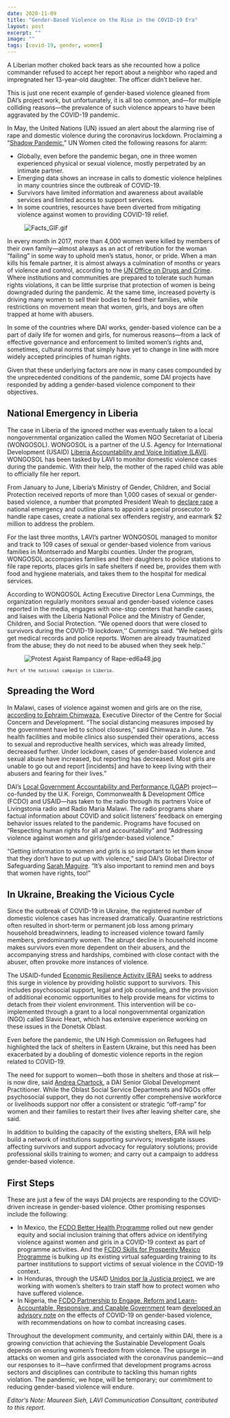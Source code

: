 ```yaml
---
date: 2020-11-09
title: "Gender-Based Violence on the Rise in the COVID-19 Era"
layout: post
excerpt: ""
image: ""
tags: [covid-19, gender, women]
---
```

<p>A Liberian mother choked back tears as she recounted how a police commander refused to accept her report about a neighbor who raped and impregnated her 13-year-old daughter. The officer didn’t believe her.</p><p>This is just one recent example of gender-based violence gleaned from DAI’s project work, but unfortunately, it is all too common, and—for multiple colliding reasons—the prevalence of such violence appears to have been aggravated by the COVID-19 pandemic.</p><p>In May, the United Nations (UN) issued an alert about the alarming rise of rape and domestic violence during the coronavirus lockdown. Proclaiming a “<a href="https://www.unwomen.org/en/news/in-focus/in-focus-gender-equality-in-covid-19-response/violence-against-women-during-covid-19?ref=pubs.ghost.io">Shadow Pandemic</a>,” UN Women cited the following reasons for alarm:</p><ul><li>Globally, even before the pandemic began, one in three women experienced physical or sexual violence, mostly perpetrated by an intimate partner.</li><li>Emerging data shows an increase in calls to domestic violence helplines in many countries since the outbreak of COVID-19.</li><li>Survivors have limited information and awareness about available services and limited access to support services.</li><li>In some countries, resources have been diverted from mitigating violence against women to providing COVID-19 relief.</li></ul><figure class="kg-card kg-image-card"><img src="https://pubs.ghost.io/uploads/Facts_GIF.gif" class="kg-image" alt="Facts_GIF.gif" loading="lazy"></figure><p>In every month in 2017, more than 4,000 women were killed by members of their own family—almost always as an act of retribution for the woman “failing” in some way to uphold men’s status, honor, or pride. When a man kills his female partner, it is almost always a culmination of months or years of violence and control, according to the <a href="https://www.unodc.org/documents/data-and-analysis/GSH2018/GSH18_Gender-related_killing_of_women_and_girls.pdf?ref=pubs.ghost.io">UN Office on Drugs and Crime</a>. Where institutions and communities are prepared to tolerate such human rights violations, it can be little surprise that protection of women is being downgraded during the pandemic. At the same time, increased poverty is driving many women to sell their bodies to feed their families, while restrictions on movement mean that women, girls, and boys are often trapped at home with abusers.</p><p>In some of the countries where DAI works, gender-based violence can be a part of daily life for women and girls, for numerous reasons—from a lack of effective governance and enforcement to limited women’s rights and, sometimes, cultural norms that simply have yet to change in line with more widely accepted principles of human rights.</p><p>Given that these underlying factors are now in many cases compounded by the unprecedented conditions of the pandemic, some DAI projects have responded by adding a gender-based violence component to their objectives.</p><h2 id="national-emergency-in-liberia">National Emergency in Liberia</h2><p>The case in Liberia of the ignored mother was eventually taken to a local nongovernmental organization called the Women NGO Secretariat of Liberia (WONGOSOL). WONGOSOL is a partner of the U.S. Agency for International Development (USAID) <a href="https://www.dai.com/our-work/projects/liberia-accountability-and-voice-initiative-lavi?ref=pubs.ghost.io">Liberia Accountability and Voice Initiative (LAVI)</a>. WONGOSOL has been tasked by LAVI to monitor domestic violence cases during the pandemic. With their help, the mother of the raped child was able to officially file her report.</p><p>From January to June, Liberia’s Ministry of Gender, Children, and Social Protection received reports of more than 1,000 cases of sexual or gender-based violence, a number that prompted President Weah to <a href="http://mofa.gov.lr/public2/2press.php?news_id=3618&related=7&pg=sp&ref=pubs.ghost.io#:~:text=President%20Weah%20declares%20Rape%20and%20all%20forms%20of%20SGBV%20as%20a%20National%20Emergency,-ShareThis%20Facebook%20Tweet&text=His%20Excellency%20President%20George%20Manneh%20Weah%20has%20issued%20a%20proclamation,Violence%20as%20a%20Natio">declare rape</a> a national emergency and outline plans to appoint a special prosecutor to handle rape cases, create a national sex offenders registry, and earmark $2 million to address the problem.</p><p>For the last three months, LAVI’s partner WONGOSOL managed to monitor and track to 109 cases of sexual or gender-based violence from various families in Montserrado and Margibi counties. Under the program, WONGOSOL accompanies families and their daughters to police stations to file rape reports, places girls in safe shelters if need be, provides them with food and hygiene materials, and takes them to the hospital for medical services.</p><p>According to WONGOSOL Acting Executive Director Lena Cummings, the organization regularly monitors sexual and gender-based violence cases reported in the media, engages with one-stop centers that handle cases, and liaises with the Liberia National Police and the Ministry of Gender, Children, and Social Protection. “We opened doors that were closed to survivors during the COVID-19 lockdown,’’ Cummings said. “We helped girls get medical records and police reports. Women are already traumatized from the abuse; they do not need to be abused when they seek help.’’</p><figure class="kg-card kg-image-card"><img src="https://pubs.ghost.io/uploads/Protest%20Agaist%20Rampancy%20of%20Rape-ed6a48.jpg" class="kg-image" alt="Protest Agaist Rampancy of Rape-ed6a48.jpg" loading="lazy"></figure><p><code><code>Part of the national campaign in Liberia.</code></code></p><h2 id="spreading-the-word">Spreading the Word</h2><p>In Malawi, cases of violence against women and girls are on the rise, <a href="https://www.civicus.org/index.php/media-resources/news/interviews/4463-malawi-girls-need-protection-not-just-against-covid-19-but-also-against-endemic-violations-of-their-rights?ref=pubs.ghost.io">according to Ephraim Chimwaza</a>, Executive Director of the Centre for Social Concern and Development. “The social distancing measures imposed by the government have led to school closures,” said Chimwaza in June. “As health facilities and mobile clinics also suspended their operations, access to sexual and reproductive health services, which was already limited, decreased further. Under lockdown, cases of gender-based violence and sexual abuse have increased, but reporting has decreased. Most girls are unable to go out and report [incidents] and have to keep living with their abusers and fearing for their lives.”</p><p>DAI’s <a href="https://www.dai.com/our-work/projects/malawi-local-government-accountability-and-performance-lgap?ref=pubs.ghost.io">Local Government Accountability and Performance (LGAP)</a> project—co-funded by the U.K. Foreign, Commonwealth &amp; Development Office (FCDO) and USAID—has taken to the radio through its partners Voice of Livingstonia radio and Radio Maria Malawi. The radio programs share factual information about COVID and solicit listeners’ feedback on emerging behavior issues related to the pandemic. Programs have focused on “Respecting human rights for all and accountability” and “Addressing violence against women and girls/gender-based violence.”</p><p>“Getting information to women and girls is so important to let them know that they don’t have to put up with violence,” said DAI’s Global Director of Safeguarding <a href="https://www.dai.com/who-we-are/our-team/sarah-maguire?ref=pubs.ghost.io">Sarah Maguire</a>. “It’s also important to remind men and boys that women have rights, too!”</p><h2 id="in-ukraine-breaking-the-vicious-cycle">In Ukraine, Breaking the Vicious Cycle</h2><p>Since the outbreak of COVID-19 in Ukraine, the registered number of domestic violence cases has increased dramatically. Quarantine restrictions often resulted in short-term or permanent job loss among primary household breadwinners, leading to increased violence toward family members, predominantly women. The abrupt decline in household income makes survivors even more dependent on their abusers, and the accompanying stress and hardships, combined with close contact with the abuser, often provoke more instances of violence.</p><p>The USAID-funded <a href="https://www.dai.com/our-work/projects/ukraine-economic-resilience-activity?ref=pubs.ghost.io">Economic Resilience Activity (ERA)</a> seeks to address this surge in violence by providing holistic support to survivors. This includes psychosocial support, legal and job counseling, and the provision of additional economic opportunities to help provide means for victims to detach from their violent environment. This intervention will be co-implemented through a grant to a local nongovernmental organization (NGO) called Slavic Heart, which has extensive experience working on these issues in the Donetsk Oblast.</p><p>Even before the pandemic, the UN High Commission on Refugees had highlighted the lack of shelters in Eastern Ukraine, but this need has been exacerbated by a doubling of domestic violence reports in the region related to COVID-19.</p><p>The need for support to women—both those in shelters and those at risk—is now dire, said <a href="https://www.dai.com/who-we-are/our-team/andrea-chartock?ref=pubs.ghost.io">Andrea Chartock</a>, a DAI Senior Global Development Practitioner. While the Oblast Social Service Departments and NGOs offer psychosocial support, they do not currently offer comprehensive workforce or livelihoods support nor offer a consistent or strategic “off-ramp” for women and their families to restart their lives after leaving shelter care, she said.</p><p>In addition to building the capacity of the existing shelters, ERA will help build a network of institutions supporting survivors; investigate issues affecting survivors and support advocacy for regulatory solutions; provide professional skills training to women; and carry out a campaign to address gender-based violence.</p><h2 id="first-steps">First Steps</h2><p>These are just a few of the ways DAI projects are responding to the COVID-driven increase in gender-based violence. Other promising responses include the following:</p><ul><li>In Mexico, the <a href="https://www.dai.com/our-work/projects/mexico-prosperity-fund-better-health-programme?ref=pubs.ghost.io">FCDO Better Health Programme</a> rolled out new gender equity and social inclusion training that offers advice on identifying violence against women and girls in a COVID-19 context as part of programme activities. And the <a href="https://www.dai.com/our-work/projects/mexico-skills-for-prosperity-mexico-s4pm?ref=pubs.ghost.io">FCDO Skills for Prosperity Mexico Programme</a> is bulking up its existing virtual safeguarding training to its partner institutions to support victims of sexual violence in the COVID-19 context.</li><li>In Honduras, through the USAID <a href="https://www.dai.com/our-work/projects/honduras-united-for-justice?ref=pubs.ghost.io">Unidos por la Justicia project</a>, we are working with women’s shelters to train staff how to protect women who have suffered violence.</li><li>In Nigeria, the <a href="https://www.dai.com/our-work/projects/nigeria-accountable-responsive-and-capable-government-ARC?ref=pubs.ghost.io">FCDO Partnership to Engage, Reform and Learn-Accountable, Responsive, and Capable Government</a> team <a href="http://www.perlnigeria.net/new-version/resources-for-partners/effect-of-covid-19-on-gender-based-violence?ref=pubs.ghost.io">developed an advisory note</a> on the effects of COVID-19 on gender-based violence, with recommendations on how to combat increasing cases.</li></ul><p>Throughout the development community, and certainly within DAI, there is a growing conviction that achieving the Sustainable Development Goals depends on ensuring women’s freedom from violence. The upsurge in attacks on women and girls associated with the coronavirus pandemic—and our responses to it—have confirmed that development programs across sectors and disciplines can contribute to tackling this human rights violation. The pandemic, we hope, will be temporary; our commitment to reducing gender-based violence will endure.</p><p><em>Editor’s Note: Maureen Sieh, LAVI Communication Consultant, contributed to this report.</em></p>
  